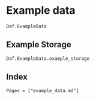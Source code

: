 # Example data

```@docs
Daf.ExampleData
```

## Example Storage

```@docs
Daf.ExampleData.example_storage
```

## Index

```@index
Pages = ["example_data.md"]
```
